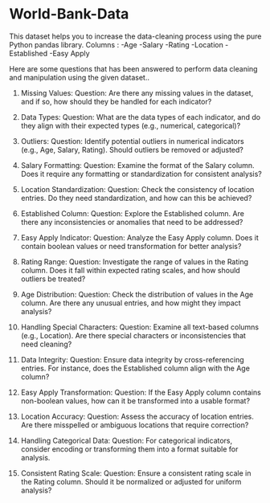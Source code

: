 # World-Bank-Data

This dataset helps you to increase the data-cleaning process using the pure Python pandas library.
Columns :
-Age
-Salary
-Rating 
-Location
-Established
-Easy Apply

Here are some questions that has been answered to perform data cleaning and manipulation using the given dataset..
1. Missing Values:
Question: Are there any missing values in the dataset, and if so, how should they be handled for each indicator? 


2. Data Types:
Question: What are the data types of each indicator, and do they align with their expected types (e.g., numerical, categorical)?


3. Outliers:
Question: Identify potential outliers in numerical indicators (e.g., Age, Salary, Rating). Should outliers be removed or adjusted?


4. Salary Formatting:
Question: Examine the format of the Salary column. Does it require any formatting or standardization for consistent analysis?


5. Location Standardization:
Question: Check the consistency of location entries. Do they need standardization, and how can this be achieved?


6. Established Column:
Question: Explore the Established column. Are there any inconsistencies or anomalies that need to be addressed?






7. Easy Apply Indicator:
Question: Analyze the Easy Apply column. Does it contain boolean values or need transformation for better analysis?


8. Rating Range:
Question: Investigate the range of values in the Rating column. Does it fall within expected rating scales, and how should outliers be treated?


9. Age Distribution:
Question: Check the distribution of values in the Age column. Are there any unusual entries, and how might they impact analysis?


10. Handling Special Characters:
Question: Examine all text-based columns (e.g., Location). Are there special characters or inconsistencies that need cleaning?


11. Data Integrity:
Question: Ensure data integrity by cross-referencing entries. For instance, does the Established column align with the Age column?


12. Easy Apply Transformation:
Question: If the Easy Apply column contains non-boolean values, how can it be transformed into a usable format?


13. Location Accuracy:
Question: Assess the accuracy of location entries. Are there misspelled or ambiguous locations that require correction?


14. Handling Categorical Data:
Question: For categorical indicators, consider encoding or transforming them into a format suitable for analysis.


15. Consistent Rating Scale:
Question: Ensure a consistent rating scale in the Rating column. Should it be normalized or adjusted for uniform analysis?
